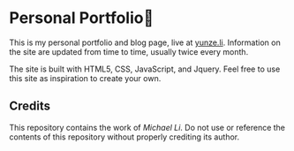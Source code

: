 # Personal Portfolio👾

This is my personal portfolio and blog page, live at [yunze.li](yunze.li). Information on the site are updated from time to time, usually twice every month.

The site is built with HTML5, CSS, JavaScript, and Jquery. Feel free to use this site as inspiration to create your own.

## Credits
This repository contains the work of *Michael Li*. Do not use or reference the contents of this repository without properly crediting its author.